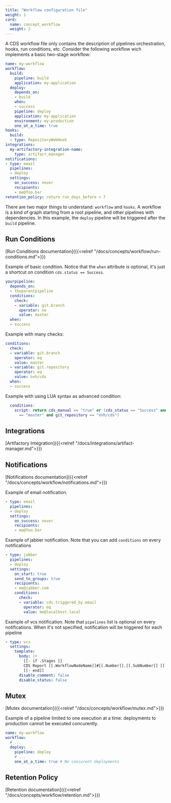 ```yaml
---
title: "Workflow configuration file"
weight: 1
card: 
  name: concept_workflow
  weight: 2
---
```


A CDS workflow file only contains the description of pipelines orchestration, hooks, run conditions, etc. 
Consider the following workflow wich implements a basic two-stage workflow:

```yaml
name: my-workflow
workflow:
  build:
    pipeline: build
    application: my-application
  deploy:
    depends_on:
    - build
    when:
    - success
    pipeline: deploy
    application: my-application
    environment: my-production
    one_at_a_time: true
hooks:
  build:
  - type: RepositoryWebHook
integrations:
  my-artifactory-integration-name:
    type: artifact_manager
notifications:
- type: email
  pipelines:
  - deploy
  settings:
    on_success: never
    recipients:
    - me@foo.bar
retention_policy: return run_days_before < 7
```

There are two major things to understand: `workflow` and `hooks`. A workflow is a kind of graph starting from a root pipeline, and other pipelines with dependencies. In this example, the `deploy` pipeline will be triggered after the `build` pipeline.

## Run Conditions
[Run Conditions documentation]({{<relref "/docs/concepts/workflow/run-conditions.md">}})

Example of basic condition. Notice that the `when` attribute is optional, it's just a shortcut on condition `cds.status == Success`.

```yml
yourpipeline:
  depends_on:
  - theparentpipeline
  conditions:
    check:
    - variable: git.branch
      operator: ne
      value: master
  when:
  - success
```

Example with many checks:

```yml 
conditions:
  check:
  - variable: git.branch
    operator: eq
    value: master
  - variable: git.repository
    operator: eq
    value: ovh/cds
  when:
  - success
```

Example with using LUA syntax as advanced condition:

```lua
  conditions:
    script: return cds_manual == "true" or (cds_status == "Success" and git_branch
      == "master" and git_repository == "ovh/cds")
```

## Integrations

[Artifactory Integration]({{<relref "/docs/integrations/artifact-manager.md">}})

## Notifications

[Notifications documentation]({{<relref "/docs/concepts/workflow/notifications.md">}})

Example of email notification.

```yml
- type: email
  pipelines:
  - deploy
  settings:
    on_success: never
    recipients:
    - me@foo.bar
```

Example of jabber notification. Note that you can add `conditions` on every notifications

```yml
- type: jabber
  pipelines:
  - deploy
  settings:
    on_start: true
    send_to_groups: true
    recipients:
    - me@jabber.com
    conditions:
      check:
      - variable: cds.triggered_by.email
        operator: eq
        value: me@localhost.local
```

Example of vcs notification. Note that `pipelines` list is optional on every notifications. When it's not specified, notification will be triggered for each pipeline

```yml
- type: vcs
  settings:
    template:
      body: |+
        [[- if .Stages ]]
        CDS Report [[.WorkflowNodeName]]#[[.Number]].[[.SubNumber]] [[ if eq .Status "Success" -]] ✔ [[ else ]][[ if eq .Status "Fail" -]] ✘ [[ else ]][[ if eq .Status "Stopped" -]] ■ [[ else ]]- [[ end ]] [[ end ]] [[ end ]]
        [[- end]]
      disable_comment: false
      disable_status: false
```

## Mutex

[Mutex documentation]({{<relref "/docs/concepts/workflow/mutex.md">}})

Example of a pipeline limited to one execution at a time: deployments to production cannot be executed concurently.

```yml
name: my-workflow
workflow:
  # ...
  deploy:
    pipeline: deploy
    # ...
    one_at_a_time: true # No concurent deployments
```

## Retention Policy

[Retention documentation]({{<relref "/docs/concepts/workflow/retention.md">}})
